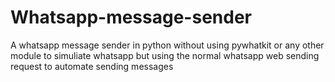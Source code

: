 # Whatsapp-message-sender
A whatsapp message sender in python without using pywhatkit or any other module to simuliate whatsapp but using the normal whatsapp web sending request to automate sending messages

